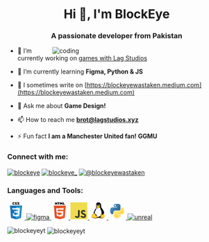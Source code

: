 <h1 align="center">Hi 👋, I'm BlockEye</h1>
<h3 align="center">A passionate developer from Pakistan</h3>
<img align="right" alt="coding" width="400" src="https://media.tenor.com/PLIr_VkF6ywAAAAM/ghostedvpn-hacker-cat.gif">

- 🔭 I’m currently working on [games with Lag Studios](https://lagstudios.xyz)

- 🌱 I’m currently learning **Figma, Python & JS**

- 📝 I sometimes write on [https://blockeyewastaken.medium.com](https://blockeyewastaken.medium.com)

- 💬 Ask me about **Game Design!**

- 📫 How to reach me **brot@lagstudios.xyz**

- ⚡ Fun fact **I am a Manchester United fan! GGMU**

<h3 align="left">Connect with me:</h3>
<p align="left">
<a href="https://dev.to/blockeye" target="blank"><img align="center" src="https://raw.githubusercontent.com/rahuldkjain/github-profile-readme-generator/master/src/images/icons/Social/devto.svg" alt="blockeye" height="30" width="40" /></a>
<a href="https://instagram.com/blockeye_" target="blank"><img align="center" src="https://raw.githubusercontent.com/rahuldkjain/github-profile-readme-generator/master/src/images/icons/Social/instagram.svg" alt="blockeye_" height="30" width="40" /></a>
<a href="https://medium.com/@blockeyewastaken" target="blank"><img align="center" src="https://raw.githubusercontent.com/rahuldkjain/github-profile-readme-generator/master/src/images/icons/Social/medium.svg" alt="@blockeyewastaken" height="30" width="40" /></a>

<h3 align="left">Languages and Tools:</h3>
<p align="left"> <a href="https://www.w3schools.com/css/" target="_blank" rel="noreferrer"> <img src="https://raw.githubusercontent.com/devicons/devicon/master/icons/css3/css3-original-wordmark.svg" alt="css3" width="40" height="40"/> </a> <a href="https://www.figma.com/" target="_blank" rel="noreferrer"> <img src="https://www.vectorlogo.zone/logos/figma/figma-icon.svg" alt="figma" width="40" height="40"/> </a> <a href="https://www.w3.org/html/" target="_blank" rel="noreferrer"> <img src="https://raw.githubusercontent.com/devicons/devicon/master/icons/html5/html5-original-wordmark.svg" alt="html5" width="40" height="40"/> </a> <a href="https://developer.mozilla.org/en-US/docs/Web/JavaScript" target="_blank" rel="noreferrer"> <img src="https://raw.githubusercontent.com/devicons/devicon/master/icons/javascript/javascript-original.svg" alt="javascript" width="40" height="40"/> </a> <a href="https://www.linux.org/" target="_blank" rel="noreferrer"> <img src="https://raw.githubusercontent.com/devicons/devicon/master/icons/linux/linux-original.svg" alt="linux" width="40" height="40"/> </a> <a href="https://www.python.org" target="_blank" rel="noreferrer"> <img src="https://raw.githubusercontent.com/devicons/devicon/master/icons/python/python-original.svg" alt="python" width="40" height="40"/> </a> <a href="https://unrealengine.com/" target="_blank" rel="noreferrer"> <img src="https://raw.githubusercontent.com/kenangundogan/fontisto/036b7eca71aab1bef8e6a0518f7329f13ed62f6b/icons/svg/brand/unreal-engine.svg" alt="unreal" width="40" height="40"/> </a> </p>

<p><img align="left" src="https://github-readme-stats.vercel.app/api/top-langs?username=blockeyeyt&show_icons=true&locale=en&layout=compact" alt="blockeyeyt" /></p>

<p>&nbsp;<img align="center" src="https://github-readme-stats.vercel.app/api?username=blockeyeyt&show_icons=true&locale=en" alt="blockeyeyt" /></p>
